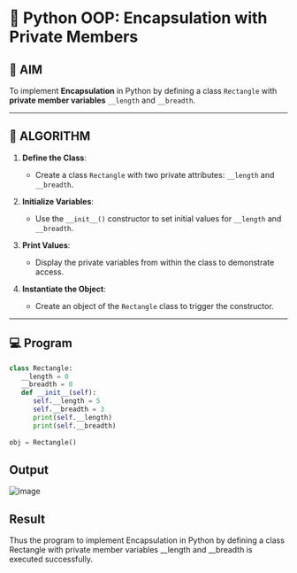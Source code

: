 # 🐍 Python OOP: Encapsulation with Private Members

## 🎯 AIM

To implement **Encapsulation** in Python by defining a class `Rectangle` with **private member variables** `__length` and `__breadth`.

---

## 🧠 ALGORITHM

1. **Define the Class**:
   - Create a class `Rectangle` with two private attributes: `__length` and `__breadth`.

2. **Initialize Variables**:
   - Use the `__init__()` constructor to set initial values for `__length` and `__breadth`.

3. **Print Values**:
   - Display the private variables from within the class to demonstrate access.

4. **Instantiate the Object**:
   - Create an object of the `Rectangle` class to trigger the constructor.

---

## 💻 Program

```python
class Rectangle:
   __length = 0 
   __breadth = 0
   def __init__(self):
      self.__length = 5
      self.__breadth = 3
      print(self.__length)
      print(self.__breadth)
   
obj = Rectangle()
```

## Output

![image](https://github.com/user-attachments/assets/a22be2a2-efed-4780-b4d5-ca43f79fc83a)

## Result

Thus the program to implement Encapsulation in Python by defining a class Rectangle with private member variables __length and __breadth is executed successfully.
